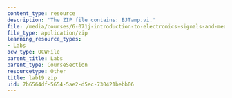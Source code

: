 ```yaml
---
content_type: resource
description: 'The ZIP file contains: BJTamp.vi.'
file: /media/courses/6-071j-introduction-to-electronics-signals-and-measurement-spring-2006/7b6564df56545ae2d5ec730421bebb06_lab19.zip
file_type: application/zip
learning_resource_types:
- Labs
ocw_type: OCWFile
parent_title: Labs
parent_type: CourseSection
resourcetype: Other
title: lab19.zip
uid: 7b6564df-5654-5ae2-d5ec-730421bebb06
---
```

